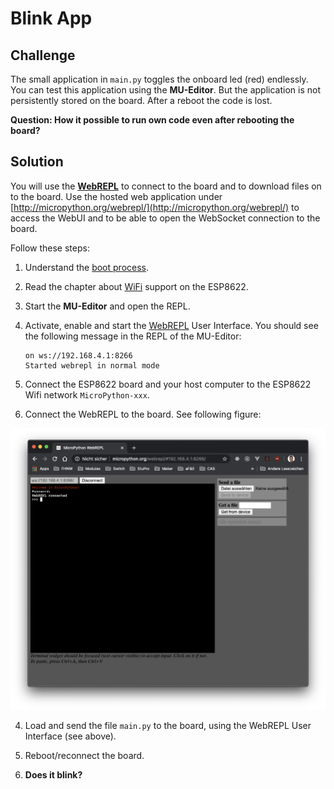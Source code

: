 # Blink App

## Challenge

The small application in `main.py` toggles the onboard led (red) endlessly. You can test this application using the **MU-Editor**. But the application is not persistently stored on the board. After a reboot the code is lost.

**Question: How it possible to run own code even after rebooting the board?**

## Solution

You will use the [**WebREPL**](https://docs.micropython.org/en/latest/esp8266/quickref.html#webrepl-web-browser-interactive-prompt) to connect to the board and to download files on to the board. Use the hosted web application under [http://micropython.org/webrepl/](http://micropython.org/webrepl/) to access the WebUI and to be able to open the WebSocket connection to the board.

Follow these steps:

1. Understand the [boot process](https://docs.micropython.org/en/latest/esp8266/general.html#boot-process).

2. Read the chapter about [WiFi](https://docs.micropython.org/en/latest/esp8266/tutorial/intro.html#wifi) support on the ESP8622.

3. Start the **MU-Editor** and open the REPL.

3. Activate, enable and start the [WebREPL](https://docs.micropython.org/en/latest/esp8266/quickref.html#webrepl-web-browser-interactive-prompt) User Interface. You should see the following message in the REPL of the MU-Editor: 

   ```
   on ws://192.168.4.1:8266
   Started webrepl in normal mode
   ```

3. Connect the ESP8622 board and your host computer to the ESP8622 Wifi network `MicroPython-xxx`. 

4. Connect the WebREPL to the board. See following figure:

<img src="webrepl.png">

4. Load and send the file `main.py` to the board, using the WebREPL User Interface (see above).

5. Reboot/reconnect the board. 

6. **Does it blink?**